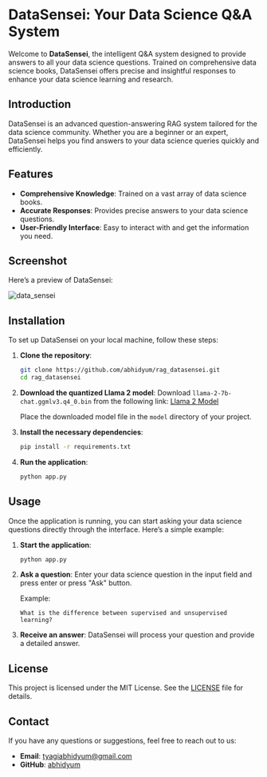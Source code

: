 # DataSensei: Your Data Science Q&A System

Welcome to **DataSensei**, the intelligent Q&A system designed to provide answers to all your data science questions. Trained on comprehensive data science books, DataSensei offers precise and insightful responses to enhance your data science learning and research.


## Introduction

DataSensei is an advanced question-answering RAG system tailored for the data science community. Whether you are a beginner or an expert, DataSensei helps you find answers to your data science queries quickly and efficiently.

## Features

- **Comprehensive Knowledge**: Trained on a vast array of data science books.
- **Accurate Responses**: Provides precise answers to your data science questions.
- **User-Friendly Interface**: Easy to interact with and get the information you need.

## Screenshot

Here’s a preview of DataSensei:

![data_sensei](https://github.com/Abhidyum/rag_datasensei/assets/94860032/a10be58f-a32e-4240-9a6d-836c033e6ebb)


## Installation

To set up DataSensei on your local machine, follow these steps:

1. **Clone the repository**:
    ```bash
    git clone https://github.com/abhidyum/rag_datasensei.git
    cd rag_datasensei
    ```
   
2. **Download the quantized Llama 2 model**:
    Download `llama-2-7b-chat.ggmlv3.q4_0.bin` from the following link: [Llama 2 Model](https://huggingface.co/TheBloke/Llama-2-7B-Chat-GGML/tree/main)
    
    Place the downloaded model file in the `model` directory of your project.





3. **Install the necessary dependencies**:
    ```bash
    pip install -r requirements.txt
    ```

4. **Run the application**:
    ```bash
    python app.py
    ```

## Usage

Once the application is running, you can start asking your data science questions directly through the interface. Here’s a simple example:

1. **Start the application**:
    ```bash
    python app.py
    ```

2. **Ask a question**:
    Enter your data science question in the input field and press enter or press "Ask" button.
    
    Example:
    ```
    What is the difference between supervised and unsupervised learning?
    ```

3. **Receive an answer**:
    DataSensei will process your question and provide a detailed answer.



## License

This project is licensed under the MIT License. See the [LICENSE](LICENSE) file for details.

## Contact

If you have any questions or suggestions, feel free to reach out to us:

- **Email**: tyagiabhidyum@gmail.com
- **GitHub**: [abhidyum](https://github.com/abhidyum)
